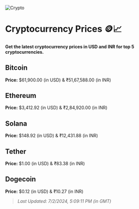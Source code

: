 
![Crypto](https://www.techguide.com.au/wp-content/uploads/2020/11/crypto3.jpeg)

# Cryptocurrency Prices 🪙📈

#### Get the latest cryptocurrency prices in USD and INR for top 5 cryptocurrencies.

## Bitcoin

**Price:** $61,900.00 (in USD) & ₹51,67,588.00 (in INR)

## Ethereum

**Price:** $3,412.92 (in USD) & ₹2,84,920.00 (in INR)

## Solana

**Price:** $148.92 (in USD) & ₹12,431.88 (in INR)

## Tether

**Price:** $1.00 (in USD) & ₹83.38 (in INR)

## Dogecoin

**Price:** $0.12 (in USD) & ₹10.27 (in INR)

> _Last Updated: 7/2/2024, 5:09:11 PM (in GMT)_
